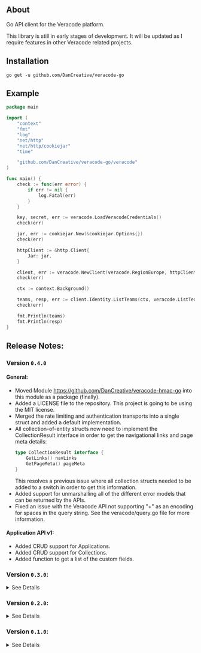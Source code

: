 ## About
Go API client for the Veracode platform.

This library is still in early stages of development. It will be updated as I require features in other Veracode related projects.

## Installation
```
go get -u github.com/DanCreative/veracode-go
```

## Example
```go
package main

import (
	"context"
	"fmt"
	"log"
	"net/http"
	"net/http/cookiejar"
	"time"

	"github.com/DanCreative/veracode-go/veracode"
)

func main() {
	check := func(err error) {
		if err != nil {
			log.Fatal(err)
		}
	}

	key, secret, err := veracode.LoadVeracodeCredentials()
	check(err)

	jar, err := cookiejar.New(&cookiejar.Options{})
	check(err)

	httpClient := &http.Client{
		Jar: jar,
	}

	client, err := veracode.NewClient(veracode.RegionEurope, httpClient, key, secret)
	check(err)

	ctx := context.Background()

	teams, resp, err := client.Identity.ListTeams(ctx, veracode.ListTeamOptions{Size: 10})
	check(err)

	fmt.Println(teams)
	fmt.Println(resp)
}
```

## Release Notes:
### Version ```0.4.0```
#### General:
- Moved Module https://github.com/DanCreative/veracode-hmac-go into this module as a package (finally).
- Added a LICENSE file to the repository. This project is going to be using the MIT license.
- Merged the rate limiting and authentication transports into a single struct and added a default implementation.
- All collection-of-entity structs now need to implement the CollectionResult interface in order to get the navigational links and page meta details:
	```go
	type CollectionResult interface {
		GetLinks() navLinks
		GetPageMeta() pageMeta
	}
	```
	This resolves a previous issue where all collection structs needed to be added to a switch in order to get this information.
- Added support for unmarshalling all of the different error models that can be returned by the APIs.
- Fixed an issue with the Veracode API not supporting "+" as an encoding for spaces in the query string. See the veracode/query.go file for more information.

#### Application API v1:
- Added CRUD support for Applications.
- Added CRUD support for Collections.
- Added function to get a list of the custom fields.

### Version ```0.3.0```:
<details>
<summary>See Details</summary>

#### General:
- Added functionality to get different profiles from the credentials file.
</details>


### Version ```0.2.0```:
<details>
<summary>See Details</summary>

#### General:
- ```Region``` is now just a type definition of ```String```. This change allows new regions to be added without requiring the package to be updated.
- Added functionality to update the region hostname in a concurrency-safe way.
#### Identity API v2:
- Added a new ```RoleUser``` struct to represent the roles as part of the ```User``` aggregate struct. This change makes it more clear which role fields are available when calling different endpoints.

</details>




### Version ```0.1.0```:
<details>
<summary>See Details</summary>

#### General:
- Added functionality to load credentials from the credentials file and swap between profiles.
- HMAC is handled using my [veracode-hmac-go](https://github.com/DanCreative/veracode-hmac-go) package.
- Calling code can add additional Transports to the HTTP client. In above example, a rate limiter is added. When the Client is created, it automatically daisy-chains the authentication Transport to the provided Transport(s).
- The client exposes several functions to allow the calling code to implement any endpoints not already available. Namely: ```NewRequest()``` and ```Do()```.
-  All of the page meta data for collection requests are returned in the ```Response``` struct, which wraps the ```http.Response``` struct.
#### Identity API v2:
- Added support for user, team, business-unit and role endpoints.

</details>